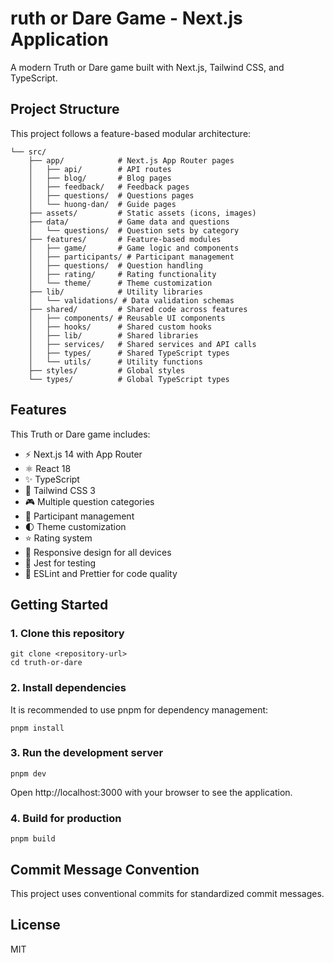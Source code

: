 # ruth or Dare Game - Next.js Application
A modern Truth or Dare game built with Next.js, Tailwind CSS, and TypeScript.

## Project Structure
This project follows a feature-based modular architecture:

```
└── src/
    ├── app/            # Next.js App Router pages
    │   ├── api/        # API routes
    │   ├── blog/       # Blog pages
    │   ├── feedback/   # Feedback pages
    │   ├── questions/  # Questions pages
    │   └── huong-dan/  # Guide pages
    ├── assets/         # Static assets (icons, images)
    ├── data/           # Game data and questions
    │   └── questions/  # Question sets by category
    ├── features/       # Feature-based modules
    │   ├── game/       # Game logic and components
    │   ├── participants/ # Participant management
    │   ├── questions/  # Question handling
    │   ├── rating/     # Rating functionality
    │   └── theme/      # Theme customization
    ├── lib/            # Utility libraries
    │   └── validations/ # Data validation schemas
    ├── shared/         # Shared code across features
    │   ├── components/ # Reusable UI components
    │   ├── hooks/      # Shared custom hooks
    │   ├── lib/        # Shared libraries
    │   ├── services/   # Shared services and API calls
    │   ├── types/      # Shared TypeScript types
    │   └── utils/      # Utility functions
    ├── styles/         # Global styles
    └── types/          # Global TypeScript types
```
## Features
This Truth or Dare game includes:

- ⚡️ Next.js 14 with App Router
- ⚛️ React 18
- ✨ TypeScript
- 💨 Tailwind CSS 3
- 🎮 Multiple question categories
- 👥 Participant management
- 🌓 Theme customization
- ⭐ Rating system
- 📱 Responsive design for all devices
- 🧪 Jest for testing
- 📏 ESLint and Prettier for code quality
## Getting Started
### 1. Clone this repository
```
git clone <repository-url>
cd truth-or-dare
```
### 2. Install dependencies
It is recommended to use pnpm for dependency management:

```
pnpm install
```
### 3. Run the development server
```
pnpm dev
```
Open http://localhost:3000 with your browser to see the application.

### 4. Build for production
```
pnpm build
```
## Commit Message Convention
This project uses conventional commits for standardized commit messages.

## License
MIT